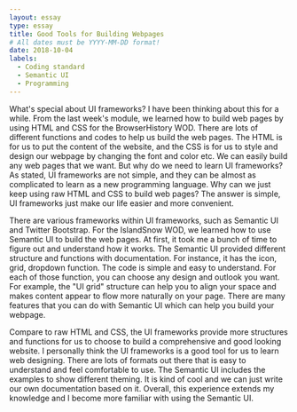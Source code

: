 ```yaml
---
layout: essay
type: essay
title: Good Tools for Building Webpages
# All dates must be YYYY-MM-DD format!
date: 2018-10-04
labels:
  - Coding standard
  - Semantic UI
  - Programming
---
```


What's special about UI frameworks? I have been thinking about this for a while. From the last week's module, we learned how to build web pages by using HTML and CSS for the BrowserHistory WOD. There are lots of different functions and codes to help us build the web pages. The HTML is for us to put the content of the website, and the CSS is for us to style and design our webpage by changing the font and color etc. We can easily build any web pages that we want. But why do we need to learn UI frameworks? As stated, UI frameworks are not simple, and they can be almost as complicated to learn as a new programming language. Why can we just keep using raw HTML and CSS to build web pages? The answer is simple, UI frameworks just make our life easier and more convenient. 

There are various frameworks within UI frameworks, such as Semantic UI and Twitter Bootstrap. For the IslandSnow WOD, we learned how to use Semantic UI to build the web pages. At first, it took me a bunch of time to figure out and understand how it works. The Semantic UI provided different structure and functions with documentation. For instance, it has the icon, grid, dropdown function. The code is simple and easy to understand. For each of those function, you can choose any design and outlook you want. For example, the "UI grid" structure can help you to align your space and makes content appear to flow more naturally on your page. There are many features that you can do with Semantic UI which can help you build your webpage.

Compare to raw HTML and CSS, the UI frameworks provide more structures and functions for us to choose to build a comprehensive and good looking website. I personally think the UI frameworks is a good tool for us to learn web designing. There are lots of formats out there that is easy to understand and feel comfortable to use. The Semantic UI includes the examples to show different theming. It is kind of cool and we can just write our own documentation based on it. Overall, this experience extends my knowledge and I become more familiar with using the Semantic UI.
